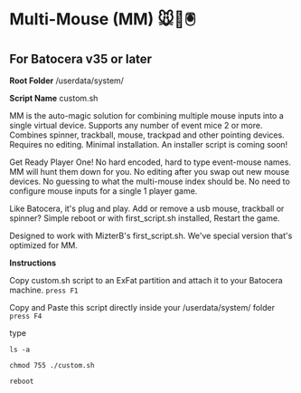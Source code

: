 # Multi-Mouse (MM) 🐭👾🖲️
## For Batocera v35 or later

**Root Folder**
/userdata/system/

**Script Name**
custom.sh

MM is the auto-magic solution for combining multiple mouse inputs into a single virtual device. Supports any number of event mice 2 or more. Combines spinner, trackball, mouse, trackpad and other pointing devices. Requires no editing. Minimal installation. An installer script is coming soon!

Get Ready Player One!
No hard encoded, hard to type event-mouse names. MM will hunt them down for you.
No editing after you swap out new mouse devices.
No guessing to what the multi-mouse index should be.
No need to configure mouse inputs for a single 1 player game.

Like Batocera, it's plug and play.
Add or remove a usb mouse, trackball or spinner?
Simple reboot or with first_script.sh installed, Restart the game.

Designed to work with MizterB's first_script.sh.
We've special version that's optimized for MM.



**Instructions**

Copy custom.sh script to an ExFat partition and attach it to your Batocera machine.
`press F1`

Copy and Paste this script directly inside your /userdata/system/ folder
`press F4`


type

`ls -a`

`chmod 755 ./custom.sh`

`reboot`
